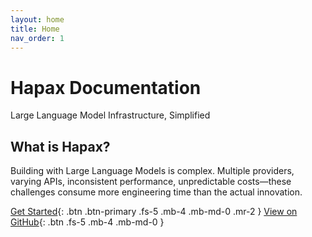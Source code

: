 ```yaml
---
layout: home
title: Home
nav_order: 1
---
```


# Hapax Documentation

Large Language Model Infrastructure, Simplified

## What is Hapax?

Building with Large Language Models is complex. Multiple providers, varying APIs, inconsistent performance, unpredictable costs—these challenges consume more engineering time than the actual innovation.

[Get Started](getting-started){: .btn .btn-primary .fs-5 .mb-4 .mb-md-0 .mr-2 }
[View on GitHub](https://github.com/teilomillet/hapax){: .btn .fs-5 .mb-4 .mb-md-0 }